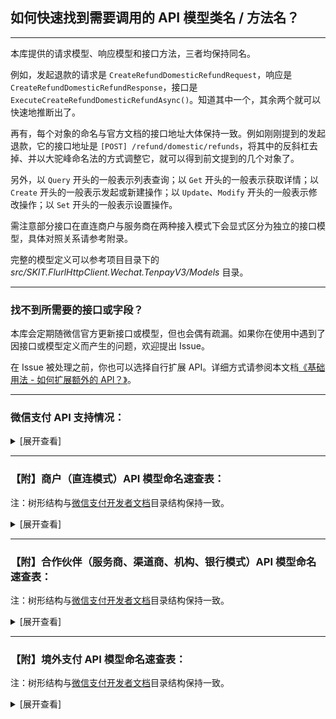 ﻿## 如何快速找到需要调用的 API 模型类名 / 方法名？

---

本库提供的请求模型、响应模型和接口方法，三者均保持同名。

例如，发起退款的请求是 `CreateRefundDomesticRefundRequest`，响应是 `CreateRefundDomesticRefundResponse`，接口是 `ExecuteCreateRefundDomesticRefundAsync()`。知道其中一个，其余两个就可以快速地推断出了。

再有，每个对象的命名与官方文档的接口地址大体保持一致。例如刚刚提到的发起退款，它的接口地址是 `[POST] /refund/domestic/refunds`，将其中的反斜杠去掉、并以大驼峰命名法的方式调整它，就可以得到前文提到的几个对象了。

另外，以 `Query` 开头的一般表示列表查询；以 `Get` 开头的一般表示获取详情；以 `Create` 开头的一般表示发起或新建操作；以 `Update`、`Modify` 开头的一般表示修改操作；以 `Set` 开头的一般表示设置操作。

需注意部分接口在直连商户与服务商在两种接入模式下会显式区分为独立的接口模型，具体对照关系请参考附录。

完整的模型定义可以参考项目目录下的 _src/SKIT.FlurlHttpClient.Wechat.TenpayV3/Models_ 目录。

---

### 找不到所需要的接口或字段？

本库会定期随微信官方更新接口或模型，但也会偶有疏漏。如果你在使用中遇到了因接口或模型定义而产生的问题，欢迎提出 Issue。

在 Issue 被处理之前，你也可以选择自行扩展 API。详细方式请参阅本文档[《基础用法 - 如何扩展额外的 API？》](./Basic_Extensions.md)。

---

### 微信支付 API 支持情况：

<details>

<summary>[展开查看]</summary>

|     |             微信 API              |      商户类型       |       备注        |
| :-: | :-------------------------------: | :-----------------: | :---------------: |
|  √  |       支付产品：JSAPI 支付        | 直连商户 & 合作伙伴 |                   |
|  √  |        支付产品：APP 支付         | 直连商户 & 合作伙伴 |                   |
|  √  |         支付产品：H5 支付         | 直连商户 & 合作伙伴 |                   |
|  √  |       支付产品：Native 支付       | 直连商户 & 合作伙伴 |                   |
|  √  |       支付产品：小程序支付        | 直连商户 & 合作伙伴 |                   |
|  √  |       支付产品：付款码支付        | 直连商户 & 合作伙伴 |                   |
|  √  |        支付产品：合单支付         | 直连商户 & 合作伙伴 |                   |
|  √  |      支付产品：资金/交易账单      | 直连商户 & 合作伙伴 |                   |
|  √  |          支付产品：退款           | 直连商户 & 合作伙伴 |                   |
|  √  |       运营工具：转账到零钱        | 直连商户 & 合作伙伴 |                   |
|  ×  | <del>运营工具：转账到银行卡</del> | 直连商户 & 合作伙伴 | 官方未提供 v3 API |
|  √  |       经营能力：微信支付分        | 直连商户 & 合作伙伴 |                   |
|  √  |     经营能力：微信支付分停车      | 直连商户 & 合作伙伴 |                   |
|  √  |   经营能力：微信支付分签约计划    | 直连商户 & 合作伙伴 |                   |
|  √  |       经营能力：平台收付通        |      合作伙伴       |                   |
|  √  |       经营能力：平台保证金        |      合作伙伴       |                   |
|  √  |        经营能力：个人收款         |      合作伙伴       |                   |
|  √  |        经营能力：还款支付         |      合作伙伴       |                   |
|  √  |         运营工具：代金券          | 直连商户 & 合作伙伴 |                   |
|  √  |         运营工具：商家券          | 直连商户 & 合作伙伴 |                   |
|  √  |         运营工具：消费金          |      直连商户       |                   |
|  √  |        运营工具：委托营销         | 直连商户 & 合作伙伴 |                   |
|  √  |        运营工具：支付有礼         | 直连商户 & 合作伙伴 |                   |
|  √  |        运营工具：智慧商圈         | 直连商户 & 合作伙伴 |                   |
|  √  |       运营工具：支付即服务        | 直连商户 & 合作伙伴 |                   |
|  √  |        运营工具：电子发票         | 直连商户 & 合作伙伴 |                   |
|  √  |        运营工具：点金计划         |      合作伙伴       |                   |
|  ×  |   <del>运营工具：现金红包</del>   | 直连商户 & 合作伙伴 | 官方未提供 v3 API |
|  √  |        运营工具：品牌红包         |      直连商户       |                   |
|  √  |      运营工具：商家名片会员       |      合作伙伴       |                   |
|  √  |          扩展工具：分账           | 直连商户 & 合作伙伴 |                   |
|  √  |      扩展工具：连锁品牌分账       |      合作伙伴       |                   |
|  √  |     扩展工具：消费者投诉 2.0      | 直连商户 & 合作伙伴 |                   |
|  √  |        安全工具：平台证书         | 直连商户 & 合作伙伴 |                   |
|  √  |      商户管理：特约商户进件       |      合作伙伴       |                   |
|  √  |    商户管理：商户开户意愿确认     |      合作伙伴       |                   |
|  √  |    商户管理：商户平台处置通知     |      合作伙伴       |                   |
|  √  |   商户管理：不活跃商户身份核实    |      合作伙伴       |                   |
|  √  |      商户管理：商户管理记录       |      合作伙伴       |                   |
|  √  |           其他：消费卡            | 直连商户 & 合作伙伴 |                   |
|  √  |      其他：代扣服务切卡组件       | 直连商户 & 合作伙伴 |                   |
|  √  |    其他：图片上传（营销专用）     | 直连商户 & 合作伙伴 |                   |
|  √  |         其他：微信先享卡          |      直连商户       |                   |
|  √  |        其他：连锁品牌门店         |      合作伙伴       |                   |
|  √  |        其他：品牌小店营销         |      合作伙伴       |                   |
|  √  |     其他：租用充电宝隔夜归还      |      直连商户       |                   |
|  √  |          其他：ETC 扣费           |      合作伙伴       |                   |
|  √  |          其他：电子小票           |      合作伙伴       |                   |
|  √  |       其他：出租车电子发票        |      合作伙伴       |                   |
|  √  |         其他：教育续费通          | 直连商户 & 合作伙伴 |                   |
|  √  |         其他：校园轻松付          |      合作伙伴       |                   |
|  √  |        其他：微信点餐订单         |      合作伙伴       |                   |
|  √  |         其他：微信寄快递          |      合作伙伴       |                   |
|  √  |        其他：品牌小店营销         |      合作伙伴       |                   |
|  √  |        其他：银行多笔立减         |      直连商户       |                   |
|  √  |        其他：银行定向促活         | 直连商户 & 合作伙伴 |                   |
|  √  |       其他：银行提现免费券        |      合作伙伴       |                   |
|  √  |         其他：银行周周惠          |      合作伙伴       |                   |
|  √  |           其他：微工卡            |      合作伙伴       |                   |
|  √  |          其他：企业支付           |      合作伙伴       |                   |
|  √  |        其他：优惠费率活动         |      合作伙伴       |                   |
|  √  |           其他：爱心餐            |      直连商户       |                   |
|  ×  |     <del>其他：清关报关</del>     |      直连商户       | 官方未提供 v3 API |
|  √  |       境外支付：子商户进件        |      合作伙伴       |                   |
|  √  |        境外支付：融合钱包         |      合作伙伴       |                   |
|  √  |        境外支付：委托代扣         | 直连商户 & 合作伙伴 |                   |
|  √  |          境外支付：报关           |      合作伙伴       |                   |

</details>

---

### 【附】商户（直连模式）API 模型命名速查表：

注：树形结构与[微信支付开发者文档](https://pay.weixin.qq.com/docs/merchant/development/interface-rules/introduction.html)目录结构保持一致。

<details>

<summary>[展开查看]</summary>

-   支付产品

    -   JSAPI 支付

        -   JSAPI 下单：`CreatePayTransactionJsapi`

        -   查询订单：`GetPayTransactionById` / `GetPayTransactionByOutTradeNumber`

        -   关闭订单：`ClosePayTransaction`

    -   APP 支付

        -   APP 下单：`CreatePayTransactionApp`

        -   查询订单：`GetPayTransactionById` / `GetPayTransactionByOutTradeNumber`

        -   关闭订单：`ClosePayTransaction`

    -   H5 支付

        -   H5 下单：`CreatePayTransactionH5`

        -   查询订单：`GetPayTransactionById` / `GetPayTransactionByOutTradeNumber`

        -   关闭订单：`ClosePayTransaction`

    -   Native 支付

        -   Native 下单：`CreatePayTransactionNative`

        -   查询订单：`GetPayTransactionById` / `GetPayTransactionByOutTradeNumber`

        -   关闭订单：`ClosePayTransaction`

    -   小程序支付

        -   小程序下单：`CreatePayTransactionJsapi`

        -   查询订单：`GetPayTransactionById` / `GetPayTransactionByOutTradeNumber`

        -   关闭订单：`ClosePayTransaction`

    -   付款码支付

        -   付款码支付：`CreatePayTransactionCodePay`

        -   撤销订单：`ReversePayTransaction`

    -   合单支付

        -   合单 APP 下单：`CreateCombineTransactionApp`

        -   合单 JSAPI 下单：`CreateCombineTransactionJsapi`

        -   合单 H5 下单：`CreateCombineTransactionH5`

        -   合单 Native 下单：`CreateCombineTransactionNative`

        -   合单小程序下单：`CreateCombineTransactionJsapi`

        -   合单查询订单：`GetCombineTransactionByCombineOutTradeNumber`

        -   合单关闭订单：`CloseCombineTransaction`

    -   资金/交易账单

        -   申请交易账单：`GetBillTradeBill`

        -   申请资金账单：`GetBillFundflowBill`

        -   下载账单：`DownloadBillFile`

    -   退款

        -   申请退款：`CreateRefundDomesticRefund`

        -   查询单笔退款：`GetRefundDomesticRefundByOutRefundNumber`

        -   发起异常退款：`CreateRefundDomesticAbnormalRefundApply`

-   运营工具

    -   商家转账

        -   发起转账

            -   发起转账：`CreateFundAppMerchantTransferBill`

            -   撤销转账：`CancelFundAppMerchantTransferBill`

            -   商户单号查询转账单：`GetFundAppMerchantTransferBillByOutBillNumber`

            -   微信单号查询转账单：`GetFundAppMerchantTransferBillByTransferBillNumber`

        -   用户授权免确认模式

            -   发起转账并完成免确认收款授权：`CreateFundAppMerchantTransferBillPreTransferWithAuthorization`

            -   发起免确认收款授权：`CreateFundAppMerchantTransferUserConfirmAuthorization`

            -   商户单号查询授权结果：`GetFundAppMerchantTransferUserConfirmAuthorizationByOutAuthorizationNumber`

            -   用户授权后转账：`CreateFundAppMerchantTransferBillTransfer`

            -   解除免确认收款授权：`CloseFundAppMerchantTransferUserConfirmAuthorization`

        -   获取电子回单

            -   商户单号申请电子回单：`CreateFundAppMerchantTransferElecsignByOutBillNumber`

            -   商户单号查询电子回单：`GetFundAppMerchantTransferElecsignByOutBillNumber`

            -   微信单号申请电子回单：`CreateFundAppMerchantTransferElecsignByTransferBillNumber`

            -   微信单号查询电子回单：`GetFundAppMerchantTransferElecsignByTransferBillNumber`

    -   商家转账到 QQ 钱包

        -   发起转账到 QQ 钱包：`CreateFundAppMerchantTransferToQQWalletBill`

        -   撤销转账到 QQ 钱包：`CancelFundAppMerchantTransferToQQWalletBill`

        -   查询转账到 QQ 钱包的结果：`GetFundAppMerchantTransferToQQWalletBillByOutBillNumber`

    -   商家转账到零钱

        -   发起批量转账：`CreateTransferBatch`

        -   微信批次单号查询批次单：`GetTransferBatchByBatchId`

        -   微信明细单号查询明细单：`GetTransferBatchDetailByDetailId`

        -   商家批次单号查询批次单：`GetTransferBatchByOutBatchNumber`

        -   商家明细单号查询明细单：`GetTransferBatchDetailByOutDetailNumber`

        -   转账电子回单申请受理：`CreateTransferBillReceipt`

        -   查询转账电子回单：`GetTransferBillReceiptByOutBatchNumber`

        -   转账明细电子回单受理：`CreateTransferDetailElectronicReceipt`

        -   查询转账明细电子回单受理结果：`GetTransferDetailElectronicReceiptByOutDetailNumber`

        -   下载电子回单：`DownloadBillFile`

        -   查询账户实时余额：`GetMerchantFundBalance`

        -   查询账户日终余额：`GetMerchantFundDayendBalance`

    -   微信支付分

        -   服务订单

            -   创建支付分订单：`CreatePayScoreServiceOrder`

            -   查询支付分订单：`GetPayScoreServiceOrderByQueryId` / `GetPayScoreServiceOrderByOutOrderNumber`

            -   取消支付分订单：`CancelPayScoreServiceOrder`

            -   修改订单金额：`ModifyPayScoreServiceOrder`

            -   完结支付分订单：`SetPayScoreServiceOrderComplete`

            -   商户发起催收扣款：`SetPayScoreServiceOrderPay`

            -   同步服务订单信息：`SetPayScoreServiceOrderSync`

            -   申请退款：`CreateRefundDomesticRefund`

            -   查询单笔退款：`GetRefundDomesticRefundByOutRefundNumber`

            -   下发服务费用待处理消息：`SendPayScoreServiceOrderPendingMessage`

            -   下发服务预扣费消息：`SendPayScoreServiceOrderPrepaidMessage`

        -   微信支付分（免确认模式）

            -   创单结单合并：`CreatePayScoreServiceOrderDirectComplete`

        -   微信支付分（免确认预授权模式）

            -   商户预授权：`ApplyPayScorePermissions`

            -   查询用户授权记录（授权协议号）：`GetPayScorePermissionsByAuthorizationCode`

            -   解除用户授权关系（授权协议号）：`TerminatePayScorePermissionsByAuthorizationCode`

            -   查询用户授权记录（OpenId）：`GetPayScorePermissionsByOpenId`

            -   解除用户授权关系（OpenId）：`TerminatePayScorePermissionsByOpenId`

        -   用户分层

            -   评估用户分层：`AssessPayScorePermissionsUserRiskLevel`

    -   微信支付分停车

        -   创建停车入场：`CreateVehicleParking`

        -   查询车牌服务开通信息：`GetVehicleParkingService`

        -   扣费受理：`CreateVehicleTransactionParking`

        -   查询订单：`GetVehicleTransactionByOutTradeNumber`

    -   微信支付分签约计划

        -   支付分计划操作

            -   创建支付分计划：`CreatePayScorePlan`

            -   查询支付分计划：`GetPayScorePlanByOutPlanNumber`

            -   停止支付分计划：`StopPayScorePlan`

        -   签约计划详情对应的服务订单

            -   创建用户的签约计划详情对应的服务订单：`CreatePayScoreSignPlanServiceOrder`

        -   管理签约计划

            -   创建用户的签约计划：`CreatePayScoreSignPlanUserSignPlan`

            -   查询用户的签约计划：`GetPayScoreSignPlanUserSignPlanByOutSignPlanNumber`

            -   停止用户的签约计划：`StopPayScoreSignPlanUserSignPlan`

    -   代金券

        -   创建代金券批次：`CreateMarketingFavorStock`

        -   激活代金券批次：`StartMarketingFavorStock`

        -   发放代金券批次：`SendMarketingFavorUserCoupon`

        -   暂停代金券批次：`PauseMarketingFavorStock`

        -   重启代金券批次：`RestartMarketingFavorStock`

        -   条件查询批次列表：`QueryMarketingFavorStocks`

        -   查询批次详情：`GetMarketingFavorStockByStockId`

        -   查询代金券详情：`GetMarketingFavorUserCouponByCouponId`

        -   查询代金券可用商户：`QueryMarketingFavorStockMerchants`

        -   查询代金券可用单品：`QueryMarketingFavorStockItems`

        -   根据商户号查用户的券：`QueryMarketingFavorUserCoupons`

        -   下载批次核销明细：`GetMarketingFavorStockUseFlow`

        -   下载批次退款明细：`GetMarketingFavorStockRefundFlow`

        -   设置消息通知地址：`UpdateMarketingFavorCallback`

        -   图片上传：`UploadMerchantMediaImage`

    -   商家券

        -   创建商家券：`CreateMarketingBusifavorStock`

        -   查询商家券详情：`GetMarketingBusifavorStockByStockId`

        -   核销用户券：`SetMarketingBusifavorCouponUsed`

        -   根据过滤条件查询用户券：`QueryMarketingBusifavorUserCoupons`

        -   查询用户单张券详情：`GetMarketingBusifavorUserCouponByCouponCode`

        -   上传预存 Code：`UploadMarketingBusifavorStockCouponCodes`

        -   设置商家券事件通知地址：`UpdateMarketingBusifavorCallback`

        -   查询商家券事件通知地址：`GetMarketingBusifavorCallback`

        -   关联订单信息：`AssociateMarketingBusifavorCoupon`

        -   取消关联订单信息：`DisassociateMarketingBusifavorCoupon`

        -   修改批次预算：`UpdateMarketingBusifavorStockBudget`

        -   修改商家券基本信息：`UpdateMarketingBusifavorStock`

        -   申请退券：`CreateMarketingBusifavorCouponReturn`

        -   使券失效：`DeactivateMarketingBusifavorCoupon`

        -   营销补差付款：`CreateMarketingBusifavorSubsidyPayReceipt`

        -   营销补差回退：`CreateMarketingBusifavorSubsidyReturnReceipt`

        -   查询营销补差付款单列表：`QueryMarketingBusifavorSubsidyPayReceipts`

        -   查询营销补差付款单详情：`GetMarketingBusifavorSubsidyPayReceiptBySubsidyReceiptId`

        -   图片上传：`UploadMerchantMediaImage`

        -   向用户发放商品券：`SendMarketingBusifavorProductCoupon`

    -   消费金

        -   下载批次退款明细：`GetMultiuseStockRefundFlow`

        -   下载批次发放明细：`GetMultiuseStockSendFlow`

        -   下载核销明细：`GetMultiuseStockUseFlow`

        -   发放指定批次的消费金：`SendMultiuseUserCoupon`

    -   委托营销

        -   建立合作关系：`BuildMarketingPartnership`

        -   终止合作关系：`TerminateMarketingPartnership`

        -   查询合作关系列表：`QueryMarketingPartnerships`

    -   支付有礼

        -   创建全场满额送活动：`CreateMarketingPayGiftActivityUniqueThresholdActivity`

        -   查询活动详情接口：`GetMarketingPayGiftActivityByActivityId`

        -   查询活动发券商户号：`QueryMarketingPayGiftActivityMerchants`

        -   查询活动指定商品列表：`QueryMarketingPayGiftActivityGoods`

        -   终止活动：`TerminateMarketingPayGiftActivity`

        -   新增活动发券商户号：`AddMarketingPayGiftActivityMerchant`

        -   获取支付有礼活动列表：`QueryMarketingPayGiftActivities`

        -   删除活动发券商户号：`DeleteMarketingPayGiftActivityMerchant`

        -   图片上传：`UploadMerchantMediaImage`

    -   智慧商圈

        -   商圈积分同步：`NotifyBusinessCirclePoints`

        -   商圈积分授权查询：`GetBusinessCircleUserAuthorizationByOpenId`

        -   商圈会员待积分状态查询：`GetBusinessCircleUserPointsCommitStatusByOpenId`

        -   商圈会员停车状态同步：`NotifyBusinessCircleParkings`

    -   支付即服务

        -   服务人员注册：`CreateSmartGuide`

        -   服务人员分配：`AssignSmartGuide`

        -   服务人员查询：`QuerySmartGuides`

        -   服务人员信息更新：`UpdateSmartGuide`

    -   电子发票

        -   公共 API

            -   创建电子发票卡券模板：`CreateNewTaxControlFapiaoCardTemplate`

            -   配置开发选项：`ModifyNewTaxControlFapiaoMerchantDevelopmentConfig`

            -   查询商户配置的开发选项：`GetNewTaxControlFapiaoMerchantDevelopmentConfig`

            -   查询电子发票：`GetNewTaxControlFapiaoApplicationByFapiaoApplyId`

            -   获取抬头填写链接：`GetNewTaxControlFapiaoUserTitleUrl`

            -   获取用户填写的抬头：`GetNewTaxControlFapiaoUserTitle`

        -   区块链电子发票

            -   获取商户开票基础信息：`GetNewTaxControlFapiaoMerchantBaseInformation`

            -   获取商品和服务税收分类对照表：`QueryNewTaxControlFapiaoMerchantTaxCodes`

            -   开具电子发票：`CreateNewTaxControlFapiaoApplication`

            -   冲红电子发票：`ReverseNewTaxControlFapiaoApplication`

            -   获取发票下载信息：`GetNewTaxControlFapiaoApplicationFiles`

            -   下载发票文件：`DownloadNewTaxControlFapiaoApplicationFile`

        -   电子发票商户信息

            -   上传电子发票文件：`UploadNewTaxControlFapiaoApplicationFapiaoFile`

            -   将电子发票插入微信用户卡包：`CreateNewTaxControlFapiaoApplicationCard`

    -   品牌红包

        -   品牌商户发放红包：`CreateFundAppBrandRedPacketBrandMerchantBatch`

        -   商家批次单号查询批次单：`GetFundAppBrandRedPacketBrandMerchantBatchByOutBatchNumber`

        -   商家明细单号查询明细单：`GetFundAppBrandRedPacketBrandMerchantBatchDetailByOutDetailNumber`

        -   微信支付批次单号查询批次单：`GetFundAppBrandRedPacketBrandMerchantBatchByBatchNumber`

        -   微信支付明细单号查询明细单：`GetFundAppBrandRedPacketBrandMerchantBatchDetailByDetailNumber`

    -   商家充值

        -   申请银行转账充值：`ApplyBankTransferRecharge`

        -   查询银行转账充值结果：`GetBankTransferRechargeByOutRechargeNumber`

-   扩展工具

    -   分账

        -   请求分账：`CreateProfitSharingOrder`

        -   查询分账结果：`GetProfitSharingOrderByOutOrderNu`

        -   请求分账回退：`CreateProfitSharingReturnOrder`

        -   查询分账回退结果：`GetProfitSharingReturnOrderByOutOrderNumber`

        -   解冻剩余资金：`SetProfitSharingOrderUnfrozen`

        -   查询剩余待分金额：`GetProfitSharingTransactionAmounts`

        -   添加分账接收方：`AddProfitSharingReceiver`

        -   删除分账接收方：`DeleteProfitSharingReceiver`

        -   申请分账账单：`GetProfitSharingBill`

        -   下载账单：`DownloadBillFile`

    -   消费者投诉 2.0

        -   主动查询投诉信息

            -   查询投诉单列表：`QueryMerchantServiceComplaints`

            -   查询投诉单详情：`GetMerchantServiceComplaintByComplaintId`

            -   查询投诉协商历史：`QueryMerchantServiceComplaintNegotiationHistories`

        -   实时获取投诉信息

            -   创建投诉通知回调地址：`CreateMerchantServiceComplaintNotification`

            -   查询投诉通知回调地址：`GetMerchantServiceComplaintNotification`

            -   更新投诉通知回调地址：`UpdateMerchantServiceComplaintNotification`

            -   删除投诉通知回调地址：`DeleteMerchantServiceComplaintNotification`

        -   商户处理用户投诉

            -   回复用户：`CreateMerchantServiceComplaintResponse`

            -   反馈处理完成：`SetMerchantServiceComplaintComplete`

        -   商户反馈图片

            -   图片上传接口：`UploadMerchantServiceImage`

            -   图片请求接口：`DownloadMerchantServiceImage`

-   安全工具

    -   平台证书

        -   获取平台证书列表：`QueryCertificates`

-   其他

    -   消费卡

        -   发放消费卡：`SendMarketingBusifavorCoupon`

    -   银行多笔立减

        -   查询绑定多笔立减活动的代金券详情：`GetMarketingBankFavorUserCoupon`

        -   给指定用户报名多笔立减活动：`SendMarketingBankFavorUserBankMultipleActivityCoupon`

    -   银行定向促活

        -   导入定向用户协议号：`UploadMarketingBankPackagesTasks`

    -   银行提现免费券

        -   为用户发银行提现免费券：`SendMarketingWithdrawFavorUserCoupon`

        -   查询批次下用户银行提现免费券列表：`QueryMarketingWithdrawFavorUserCoupons`

    -   银行周周惠

        -   报名周周惠活动：`ApplyMarketingWeeklyDiscountActivity`

        -   查询周周惠活动列表：`QueryApplyMarketingWeeklyDiscountActivities`

        -   查询周周惠活动详情：`GetApplyMarketingWeeklyDiscountActivityByActivityId`

    -   银行组件：

        -   获取对私银行卡号开户银行：`QueryCapitalBanksByBankAccount`

        -   查询支持个人业务的银行列表：`QueryCapitalBanksPersonalBanking`

        -   查询支持对公业务的银行列表：`QueryCapitalBanksCorporateBanking`

        -   查询省份列表：`QueryCapitalAreasProvinces`

        -   查询城市列表：`QueryCapitalAreasCities`

        -   查询支行列表：`QueryCapitalBanksBranches`

    -   微信先享卡

        -   预受理领卡请求：`PrepareDiscountCard`

        -   增加用户记录：`AddDiscountCardUserRecord`

        -   查询先享卡订单：`GetDiscountCardByOutCardCode`

    -   来账识别

        -   商户银行来账查询：`QueryMerchantFundMerchantIncomeRecords`

    -   扣款服务

        -   预扣费通知：`CreatePAPayContractNotification`

        -   重试扣费通知：`CreatePAPayContractFailedNotification`

    -   代扣服务切卡组件

        -   出行券切卡组件预下单：`CreateIndustryCouponToken`

    -   教育续费通：

        -   预签约：`PresignEducationPAPayContract`

        -   通过协议号查询签约：`GetEducationPAPayContractByContractId`

        -   通过用户标识查询签约：`QueryEducationPAPayUserContracts`

        -   解约：`TerminateEducationPAPayContract`

        -   发送扣款预通知：`SendEducationPAPayContractNotification`

        -   教育通扣款受理：`CreateEducationPAPayTransaction`

        -   微信订单号查单：`GetEducationPAPayTransactionById`

        -   商户订单号查单：`GetEducationPAPayTransactionByOutTradeNumber`

    -   租用充电宝隔夜归还

        -   保险订单

            -   创建保险订单：`CreateHirePowerBankInsuranceOrder`

            -   查询保险订单详情：`GetHirePowerBankInsuranceOrderByOutOrderNumber`

            -   查询用户保险订单领取资格：`GetHirePowerBankUserQualificationByOpenId`

    -   爱心餐

        -   查询爱心餐品牌信息：`GetLovefeastBrandByBrandId`

</details>

---

### 【附】合作伙伴（服务商、渠道商、机构、银行模式）API 模型命名速查表：

注：树形结构与[微信支付开发者文档](https://pay.weixin.qq.com/docs/partner/development/interface-rules/introduction.html)目录结构保持一致。

<details>

<summary>[展开查看]</summary>

-   支付产品

    -   JSAPI 支付

        -   JSAPI 下单：`CreatePayPartnerTransactionJsapi`

        -   查询订单：`GetPayPartnerTransactionById` / `GetPayPartnerTransactionByOutTradeNumber`

        -   关闭订单：`ClosePayPartnerTransaction`

    -   APP 支付

        -   APP 下单：`CreatePayPartnerTransactionApp`

        -   查询订单：`GetPayPartnerTransactionById` / `GetPayPartnerTransactionByOutTradeNumber`

        -   关闭订单：`ClosePayPartnerTransaction`

    -   H5 支付

        -   H5 下单：`CreatePayPartnerTransactionH5`

        -   查询订单：`GetPayPartnerTransactionById` / `GetPayPartnerTransactionByOutTradeNumber`

        -   关闭订单：`ClosePayPartnerTransaction`

    -   Native 支付

        -   Native 下单：`CreatePayPartnerTransactionNative`

        -   查询订单：`GetPayPartnerTransactionById` / `GetPayPartnerTransactionByOutTradeNumber`

        -   关闭订单：`ClosePayPartnerTransaction`

        -   申请退款：`CreateRefundDomesticRefund`

        -   查询单笔退款：`GetRefundDomesticRefundByOutRefundNumber`

        -   申请交易账单：`GetBillTradeBill`

        -   申请资金账单：`GetBillFundflowBill`

        -   申请单个子商户资金账单：`GetBillSubMerchantFundflowBill`

        -   下载账单：`DownloadBillFile`

    -   小程序支付

        -   小程序下单：`CreatePayPartnerTransactionJsapi`

        -   查询订单：`GetPayPartnerTransactionById` / `GetPayPartnerTransactionByOutTradeNumber`

        -   关闭订单：`ClosePayPartnerTransaction`

    -   付款码支付

        -   付款码支付：`CreatePayPartnerTransactionCodePay`

        -   撤销订单：`ReversePayPartnerTransaction`

    -   合单支付

        -   合单 APP 下单：`CreateCombineTransactionApp`

        -   合单 JSAPI 下单：`CreateCombineTransactionJsapi`

        -   合单 H5 下单：`CreateCombineTransactionH5`

        -   合单 Native 下单：`CreateCombineTransactionNative`

        -   合单小程序下单：`CreateCombineTransactionJsapi`

        -   合单查询订单：`GetCombineTransactionByCombineOutTradeNumber`

        -   合单关闭订单：`CloseCombineTransaction`

    -   资金/交易账单

        -   申请交易账单：`GetBillTradeBill`

        -   申请资金账单：`GetBillFundflowBill`

        -   下载账单：`DownloadBillFile`

        -   申请单个子商户资金账单：`GetBillSubMerchantFundflowBill`

        -   申请二级商户资金账单：`GetEcommerceBillFundflowBill`

        -   下载单个子商户/二级商户资金账单：`DownloadBillFile`

    -   退款

        -   申请退款：`CreateRefundDomesticRefund`

        -   查询单笔退款：`GetRefundDomesticRefundByOutRefundNumber`

        -   发起异常退款：`CreateRefundDomesticAbnormalRefundApply`

-   运营工具

    -   转账到零钱

        -   发起批量转账：`CreatePartnerTransferBatch`

        -   微信批次单号查询批次单：`GetPartnerTransferBatchByBatchId`

        -   微信明细单号查询明细单：`GetPartnerTransferBatchDetailByDetailId`

        -   商家批次单号查询批次单：`GetPartnerTransferBatchByOutBatchNumber`

        -   商家明细单号查询明细单：`GetPartnerTransferBatchDetailByOutDetailNumber`

        -   转账电子回单申请受理：`CreateTransferBillReceipt`

        -   查询转账电子回单：`GetTransferBillReceiptByOutBatchNumber`

        -   转账明细电子回单受理：`CreateTransferDetailElectronicReceipt`

        -   查询转账明细电子回单受理结果：`GetTransferDetailElectronicReceiptByOutDetailNumber`

        -   下载电子回单：`DownloadBillFile`

        -   查询特约商户账户实时余额：`GetEcommerceFundBalance`

        -   查询账户实时余额：`GetMerchantFundBalance`

        -   查询账户日终余额：`GetMerchantFundDayendBalance`

    -   微信支付分

        -   服务订单

            -   创建支付分订单：`CreatePayScorePartnerServiceOrder`

            -   查询支付分订单：`GetPayScorePartnerServiceOrderByQueryId` / `GetPayScoreServiceOrderByOutOrderNumber`

            -   取消支付分订单：`CancelPayScorePartnerServiceOrder`

            -   修改订单金额：`ModifyPayPartnerScoreServiceOrder`

            -   完结支付分订单：`SetPayScorePartnerServiceOrderComplete`

            -   商户发起催收扣款：`SetPayScorePartnerServiceOrderPay`

            -   同步服务订单信息：`SetPayScorePartnerServiceOrderSync`

            -   商户申请获取对账单：`GetPayScoreMerchantBill`

            -   下发服务费用待处理消息：`SendPayScorePartnerServiceOrderPendingMessage`

            -   下发服务预扣费消息：`SendPayScorePartnerServiceOrderPrepaidMessage`

        -   微信支付分（免确认预授权模式）

            -   商户预授权：`ApplyPayScorePartnerPermissions`

            -   场景中预授权：`ApplyPayScorePartnerPermissionsForScene`

            -   查询用户授权记录（授权协议号）：`GetPayScorePartnerPermissionsByAuthorizationCode`

            -   解除用户授权关系（授权协议号）：`TerminatePayScorePartnerPermissionsByAuthorizationCode`

            -   查询用户授权记录（OpenId）：`GetPayScorePartnerPermissionsByOpenId`

            -   解除用户授权关系（OpenId）：`TerminatePayScorePartnerPermissionsByOpenId`

        -   用户分层

            -   服务商评估用户分层：`AssessPayScorePartnerPermissionsUserRiskLevel`

    -   微信支付分停车

        -   查询车牌服务开通信息：`GetVehicleParkingService`

        -   创建停车入场：`CreateVehicleParking`

        -   扣费受理：`CreateVehicleTransactionParking`

        -   查询订单：`GetVehicleTransactionByOutTradeNumber`

    -   微信支付分签约计划

        -   支付分计划操作

            -   创建支付分计划：`CreatePayScorePartnerPlan`

            -   查询支付分计划：`GetPayScorePartnerPlanByOutPlanNumber`

            -   停止支付分计划：`StopPayScorePartnerPlan`

        -   签约计划详情对应的服务订单

            -   创建用户的签约计划详情对应的服务订单：`CreatePayScorePartnerSignPlanServiceOrder`

        -   管理签约计划

            -   创建用户的签约计划：`CreatePayScorePartnerSignPlanUserSignPlan`

            -   查询用户的签约计划：`GetPayScorePartnerSignPlanUserSignPlanByOutSignPlanNumber`

            -   停止用户的签约计划：`StopPayScorePartnerSignPlanUserSignPlan`

    -   平台收付通（商户进件）

        -   二级商户进件：`CreateEcommerceApplyment`

        -   查询申请状态：`GetEcommerceApplymentByApplymentId` / `GetEcommerceApplymentByOutRequestNumber`

        -   下载平台证书：`QueryCertificates`

        -   修改结算帐号：`ModifyApplyForSubMerchantSettlement`

        -   查询结算账户：`GetApplyForSubMerchantSettlement`

        -   查询结算账户修改申请状态：`GetApplyForSubMerchantSettlementByApplicationNumber`

    -   平台收付通（普通支付）

        -   APP 下单：`CreatePayPartnerTransactionApp`

        -   JSAPI 下单：`CreatePayPartnerTransactionJsapi`

        -   小程序下单：`CreatePayPartnerTransactionJsapi`

        -   H5 下单：`CreatePayPartnerTransactionH5`

        -   Navive 下单：`CreatePayPartnerTransactionNavive`

        -   查询订单：`GetPayPartnerTransactionById` / `GetPayPartnerTransactionByOutTradeNumber`

        -   关闭订单：`ClosePayPartnerTransaction`

    -   平台收付通（合单支付）

        -   合单 APP 下单：`CreateCombineTransactionApp`

        -   合单 JSAPI 下单：`CreateCombineTransactionJsapi`

        -   合单 H5 下单：`CreateCombineTransactionH5`

        -   合单 Native 下单：`CreateCombineTransactionNative`

        -   合单小程序下单：`CreateCombineTransactionJsapi`

        -   合单查询订单：`GetCombineTransactionByCombineOutTradeNumber`

        -   合单关闭订单：`CloseCombineTransaction`

    -   平台收付通（合单代扣）

        -   APP 方式预签约：`PresignEcommerceCombinePAPayContractEntrustApp`

        -   查询协议：`GetEcommerceCombinePAPayContractByOutContractCode`

        -   解约协议：`TerminatEcommerceCombinePAPayContract`

        -   支付：`CreateEcommerceCombinePAPayTransaction`

        -   撤销订单：`ReverseEcommerceCombinePAPayTransaction`

        -   查询订单：`GetEcommerceCombinePAPayTransactionByCombineOutTradeNumber`

    -   平台收付通（分账）

        -   请求分账：`CreateEcommerceProfitSharingOrder`

        -   查询分账结果：`GetEcommerceProfitSharingOrderByOutOrderNumber`

        -   请求分账回退：`CreateEcommerceProfitSharingReturnOrder`

        -   查询分账回退结果：`GetEcommerceProfitSharingReturnOrderByOrderId` / `GetEcommerceProfitSharingReturnOrderByOutOrderNumber`

        -   完结分账：`SetEcommerceProfitSharingOrderFinish`

        -   查询订单剩余待分金额：`GetEcommerceProfitSharingOrderAmounts`

        -   添加分账接收方：`AddEcommerceProfitSharingReceiver`

        -   删除分账接收方：`DeleteEcommerceProfitSharingReceiver`

    -   平台收付通（补差）

        -   请求补差：`CreateEcommerceSubsidy`

        -   请求补差回退：`CreateEcommerceSubsidyReturn`

        -   取消补差：`CancelEcommerceSubsidy`

    -   平台收付通（退款）

        -   申请退款：`CreateEcommerceRefund`

        -   查询退款：`GetEcommerceRefundByRefundId` / `GetEcommerceRefundByOutRefundNumber`

        -   垫付退款回补：`CreateEcommerceRefundReturnAdvance`

        -   查询垫付回补结果：`GetEcommerceRefundReturnAdvance`

        -   发起异常退款：`CreateEcommerceAbnormalRefundApply`

    -   平台收付通（余额查询）

        -   查询二级商户账户实时余额：`GetEcommerceFundBalance`

        -   查询二级商户账户日终余额：`GetEcommerceFundDayendBalance`

        -   查询电商平台账户实时余额：`GetMerchantFundBalance`

        -   查询电商平台账户日终余额：`GetMerchantFundDayendBalance`

    -   平台收付通（商户提现）

        -   二级商户余额提现：`CreateEcommerceFundWithdraw`

        -   二级商户查询提现状态：`GetEcommerceFundWithdrawByWithdrawId` / `GetEcommerceFundWithdrawByOutRequestNumber`

        -   电商平台提现：`CreateMerchantFundWithdraw`

        -   电商平台查询提现状态：`GetMerchantFundWithdrawByWithdrawId` / `GetMerchantFundWithdrawByOutRequestNumber`

        -   按日下载提现异常文件：`GetMerchantFundWithdrawBill`

    -   平台收付通（下载账单）

        -   申请交易账单：`GetBillTradeBill`

        -   申请资金账单：`GetBillFundflowBill`

        -   获取分账账单文件下载地址：`GetProfitSharingBill`

        -   申请二级商户资金账单：`GetEcommerceBillFundflowBill`

        -   下载账单：`DownloadBillFile`

    -   平台收付通（注销申请）

        -   提交注销申请单：`CreateEcommerceAccountCancelApplication`

        -   查询注销单状态：`GetEcommerceAccountCancelApplicationByOutApplyNumber`

        -   图片上传：`UploadEcommerceAccountCancelApplicationMedia`

    -   平台收付通（注销后提现）

        -   商户提现申请单号查询提现申请单状态：`GetMerchantOperateRiskWithdrawlApplyByOutRequestNumber`

        -   微信支付提现申请单号查询提现申请单状态：`GetMerchantOperateRiskWithdrawlApplyByApplymentId`

        -   提交已注销商户号可用余额提现申请单：`CreateMerchantOperateRiskWithdrawlApply`

    -   平台收付通（注销提现）

        -   提交注销提现申请：`CreateEcommerceAccountCancelWithdrawApplication`

        -   商户申请单号查询申请单状态：`GetEcommerceAccountCancelWithdrawApplicationByOutRequestNumber`

        -   微信支付申请单号查询申请单状态：`GetEcommerceAccountCancelWithdrawApplicationByApplymentId`

        -   平台代商户确认注销：`ConfirmEcommerceAccountCancelWithdrawApplication`

    -   平台收付通（商家转账）

        -   批量商家转账

            -   受理商家转账：`ApplyPlatformSolutionInsuranceMerchantTransferBatch`

            -   微信支付转账批次单号查询批次单：`GetPlatformSolutionInsuranceMerchantTransferBatchByBatchId`

            -   微信支付转账明细单号查询明细单：`GetPlatformSolutionInsuranceMerchantTransferBatchDetailByDetailId`

            -   商户转账批次单号查询批次单：`GetPlatformSolutionInsuranceMerchantTransferBatchByOutBatchNumber`

            -   商户明细单号查询明细单：`GetPlatformSolutionInsuranceMerchantTransferBatchDetailByOutDetailNumber`

        -   预约商家转账

            -   受理单次预约商家转账：`ApplyPlatformSolutionInsuranceMerchantTransferReservation`

            -   商户预约单号查询预约商家转账记录：`GetPlatformSolutionInsuranceMerchantTransferReservationByOutReservationNumber`

            -   关闭预约商家转账记录：`ClosePlatformSolutionInsuranceMerchantTransferReservation`

            -   微信支付预约单号查询预约商家转账记录：`GetPlatformSolutionInsuranceMerchantTransferReservationByReservationId`

    -   平台收付通（商家充值）

            -   申请充值：`ApplyPlatformSolutionEcommerceRecharge`

            -   查询充值结果：`GetPlatformSolutionEcommerceRechargeByOutRechargeNumber`

            -   关闭充值：`ClosePlatformSolutionEcommerceRecharge`

            -   申请银行转账充值：`ApplyPlatformSolutionEcommerceBankTransferRecharge`

            -   查询银行转账充值结果：`GetPlatformSolutionEcommerceBankTransferRechargeByOutRechargeNumber`

            -   添加二级商户可扫码充值员工：`AddPlatformSolutionEcommerceRechargeEmployee`

            -   删除二级商户可扫码充值员工：`DeletePlatformSolutionEcommerceRechargeEmployee`

            -   查询二级商户可扫码充值员工列表：`QueryPlatformSolutionEcommerceRechargeEmployees`

    -   平台收付通（平台保险理赔）

            -   开通保险理赔功能：`ApplyPlatformSolutionEcommerceInsuranceCompensationContract`

            -   查询保险理赔功能开通状态：`GetPlatformSolutionEcommerceInsuranceCompensationContractBySubMerchantId`

            -   请求保险理赔：`CreatePlatformSolutionEcommerceMerchantTransferInsuranceClaimBill`

            -   请求保险理赔预下单：`CreatePlatformSolutionEcommerceMerchantTransferInsuranceClaimBillPreTransfer`

            -   请求撤销保险理赔：`CancelPlatformSolutionEcommerceMerchantTransferInsuranceClaimBill`

            -   查询保险理赔结果：`GetPlatformSolutionEcommerceMerchantTransferInsuranceClaimBillByOutBillNumber` / `GetPlatformSolutionEcommerceMerchantTransferInsuranceClaimBillByBillId`

    -   平台收付通（平台售后赔付）

            -   请求赔付：`CreatePlatformSolutionEcommerceMerchantTransferCompensationBill`

            -   请求赔付预下单：`CreatePlatformSolutionEcommerceMerchantTransferCompensationBillPreTransfer`

            -   请求撤销赔付：`CancelPlatformSolutionEcommerceMerchantTransferCompensationBill`

            -   查询赔付结果：`GetPlatformSolutionEcommerceMerchantTransferCompensationBillByOutBillNumber` / `GetPlatformSolutionEcommerceMerchantTransferCompensationBillByBillId`

    -   账号托管模式（进件）

        -   提交申请单：`CreateEcommerceApplymentForSubmitAccountHosting`

        -   查询申请单状态：`GetEcommerceApplymentByOutRequestNumber` / `GetEcommerceApplymentByApplymentId`

        -   撤销申请单：`RevokeEcommerceApplymentByOutRequestNumber` / `RevokeEcommerceApplymentByApplymentId`

        -   平台代理签约核身：`CreateEcommerceApplymentForSubmitSignVerifyInfo`

    -   账号托管模式（修改超级管理员）

        -   提交申请单：`CreateMerchantAlterApplyMerchantContactAlterApplyment`

        -   查询申请单状态：`GetMerchantAlterApplyMerchantContactAlterApplymentByOutRequestNumber` / `GetMerchantAlterApplyMerchantContactAlterApplymentByApplymentId`

        -   撤销申请单：`RevokeMerchantAlterApplyMerchantContactAlterApplyment`

    -   代金券

        -   创建代金券批次：`CreateMarketingFavorStock`

        -   激活代金券批次：`StartMarketingFavorStock`

        -   发放代金券批次：`SendMarketingFavorUserCoupon`

        -   暂停代金券批次：`PauseMarketingFavorStock`

        -   重启代金券批次：`RestartMarketingFavorStock`

        -   条件查询批次列表：`QueryMarketingFavorStocks`

        -   查询批次详情：`GetMarketingFavorStockByStockId`

        -   查询代金券详情：`GetMarketingFavorUserCouponByCouponId`

        -   查询代金券可用商户：`QueryMarketingFavorStockMerchants`

        -   查询代金券可用单品：`QueryMarketingFavorStockItems`

        -   根据商户号查用户的券：`QueryMarketingFavorUserCoupons`

        -   下载批次核销明细：`GetMarketingFavorStockUseFlow`

        -   下载批次退款明细：`GetMarketingFavorStockRefundFlow`

        -   设置消息通知地址：`UpdateMarketingFavorCallback`

        -   图片上传：`UploadMarketingMediaImage`

    -   商家券

        -   创建商家券：`CreateMarketingBusifavorStock`

        -   查询商家券详情：`GetMarketingBusifavorStockByStockId`

        -   核销用户券：`SetMarketingBusifavorCouponUsed`

        -   根据过滤条件查询用户券：`QueryMarketingBusifavorUserCoupons`

        -   查询用户单张券详情：`GetMarketingBusifavorUserCouponByCouponCode`

        -   上传预存 Code：`UploadMarketingBusifavorStockCouponCodes`

        -   设置商家券事件通知地址：`UpdateMarketingBusifavorCallback`

        -   查询商家券事件通知地址：`GetMarketingBusifavorCallback`

        -   关联订单信息：`AssociateMarketingBusifavorCoupon`

        -   取消关联订单信息：`DisassociateMarketingBusifavorCoupon`

        -   修改批次预算：`UpdateMarketingBusifavorStockBudget`

        -   修改商家券基本信息：`UpdateMarketingBusifavorStock`

        -   申请退券：`CreateMarketingBusifavorCouponReturn`

        -   使券失效：`DeactivateMarketingBusifavorCoupon`

        -   营销补差付款：`CreateMarketingBusifavorSubsidyPayReceipt`

        -   营销补差回退：`CreateMarketingBusifavorSubsidyReturnReceipt`

        -   查询营销补差付款单列表：`QueryMarketingBusifavorSubsidyPayReceipts`

        -   查询营销补差付款单详情：`GetMarketingBusifavorSubsidyPayReceiptBySubsidyReceiptId`

        -   图片上传：`UploadMarketingMediaImage`

        -   向用户发放商品券：`SendMarketingBusifavorProductCoupon`

    -   委托营销

        -   建立合作关系：`BuildMarketingPartnership`

        -   终止合作关系：`TerminateMarketingPartnership`

        -   查询合作关系列表：`QueryMarketingPartnerships`

    -   支付有礼

        -   创建全场满额送活动：`CreateMarketingPayGiftActivityUniqueThresholdActivity`

        -   查询活动详情接口：`GetMarketingPayGiftActivityByActivityId`

        -   查询活动发券商户号：`QueryMarketingPayGiftActivityMerchants`

        -   查询活动指定商品列表：`QueryMarketingPayGiftActivityGoods`

        -   终止活动：`TerminateMarketingPayGiftActivity`

        -   新增活动发券商户号：`AddMarketingPayGiftActivityMerchant`

        -   获取支付有礼活动列表：`QueryMarketingPayGiftActivities`

        -   删除活动发券商户号：`DeleteMarketingPayGiftActivityMerchant`

        -   图片上传：`UploadMarketingMediaImage`

    -   智慧商圈

        -   商圈积分同步：`NotifyBusinessCirclePoints`

        -   商圈积分授权查询：`GetBusinessCircleUserAuthorizationByOpenId`

        -   商圈会员待积分状态查询：`GetBusinessCircleUserPointsCommitStatusByOpenId`

        -   商圈会员停车状态同步：`NotifyBusinessCircleParkings`

    -   支付即服务

        -   服务人员注册：`CreateSmartGuide`

        -   服务人员分配：`AssignSmartGuide`

        -   服务人员查询：`QuerySmartGuides`

        -   服务人员信息更新：`UpdateSmartGuide`

    -   电子发票

        -   电子发票卡券模板

            -   创建电子发票卡券模板：`CreateNewTaxControlFapiaoCardTemplate`

        -   电子发票

            -   开具电子发票：`CreateNewTaxControlFapiaoApplication`

            -   开具通用行业电子发票：`CreateNewTaxControlFapiaoApplicationIssueGeneral`

            -   开具不动产租赁行业电子发票：`CreateNewTaxControlFapiaoApplicationRealEstateLeasing`

            -   上传电子发票文件：`UploadNewTaxControlFapiaoApplicationFapiaoFile`

            -   查询电子发票：`GetNewTaxControlFapiaoApplicationByFapiaoApplyId`

            -   获取发票下载信息：`GetNewTaxControlFapiaoApplicationFiles`

            -   将电子发票插入微信用户卡包：`CreateNewTaxControlFapiaoApplicationCard`

            -   冲红电子发票：`ReverseNewTaxControlFapiaoApplication`

            -   下载发票文件：`DownloadNewTaxControlFapiaoApplicationFile`

        -   电子发票服务商邀请

            -   获取邀请商户开通服务商电子发票能力：`GetNewTaxControlFapiaoMerchantServicePartnerInviteUrl`

            -   获取邀请开通的商户信息：`QueryNewTaxControlFapiaoMerchantServicePartnerInvitedMerchants`

        -   电子发票商户信息

            -   获取商户开票基础信息：`GetNewTaxControlFapiaoMerchantBaseInformation`

            -   查询商户配置的开发选项：`GetNewTaxControlFapiaoMerchantDevelopmentConfig`

            -   配置开发选项：`ModifyNewTaxControlFapiaoMerchantDevelopmentConfig`

            -   获取商品和服务税收分类对照表：`QueryNewTaxControlFapiaoMerchantTaxCodes`

            -   检查子商户开票功能状态：`CheckNewTaxControlFapiaoMerchant` / `CheckNewTaxControlFapiaoMerchantStatus`

        -   用户抬头

            -   获取用户填写的抬头：`GetNewTaxControlFapiaoUserTitle`

            -   获取抬头填写链接：`GetNewTaxControlFapiaoUserTitleUrl`

    -   点金计划

        -   点金计划管理：`ChangeGoldPlanStatus`

        -   商家小票管理：`ChangeGoldPlanCustomPageStatus`

        -   同业过滤标签管理：`SetGoldPlanAdvertisingIndustryFilter`

        -   开通广告展示：`OpenGoldPlanAdvertisingShow`

        -   关闭广告展示：`CloseGoldPlanAdvertisingShow`

    -   商家名片会员

        -   会员卡模板管理：

            -   创建会员卡模板：`CreateBrandPartnerCardMemberCard`

            -   查询会员卡模板列表：`QueryBrandPartnerCardMemberCards`

            -   查询会员卡模板信息：`GetBrandPartnerCardMemberCardByCardId`

            -   修改会员卡模板信息：`UpdateBrandPartnerCardMemberCard`

            -   作废会员卡模板：`InvalidateBrandPartnerCardMemberCard`

        -   用户会员卡管理：

            -   查询用户会员卡信息：`GetBrandPartnerCardMemberUserCardByUserCardCode`

            -   查询用户在品牌下所有会员卡：`QueryBrandPartnerCardMemberUserCards`

            -   修改用户会员卡信息：`UpdateBrandPartnerCardMemberUserCard`

            -   作废用户会员卡：`InvalidateBrandPartnerCardMemberUserCard`

        -   用户开通会员卡：

            -   入会组件预授权：`CreateBrandPartnerCardMemberPreauthToken`

        -   商家同步会员身份：

            -   根据 OpenId 导入用户会员卡：`ImportBrandPartnerCardMemberUserCardByOpenId`

            -   同步会员开通结果：`ConfirmBrandPartnerCardMemberUserCard`

        -   用户动态：

            -   创建用户动态信息：`CreateBrandPartnerCardMemberUserFeed`

        -   会员卡积分兑券：

            -   同步积分余额：`SyncBrandPartnerCardMemberUserPoint`

            -   同步积分兑券结果：`ConfirmBrandPartnerCardMemberUserPointExchangeCoupon`

-   扩展工具

    -   分账

        -   请求分账：`CreateProfitSharingOrder`

        -   查询分账结果：`GetProfitSharingOrderByOutOrderNu`

        -   请求分账回退：`CreateProfitSharingReturnOrder`

        -   查询分账回退结果：`GetProfitSharingReturnOrderByOutOrderNumber`

        -   解冻剩余资金：`SetProfitSharingOrderUnfrozen`

        -   查询剩余待分金额：`GetProfitSharingTransactionAmounts`

        -   查询最大分账比例：`GetProfitSharingMerchantConfigs`

        -   添加分账接收方：`AddProfitSharingReceiver`

        -   删除分账接收方：`DeleteProfitSharingReceiver`

        -   申请分账账单：`GetProfitSharingBill`

        -   下载账单：`DownloadBillFile`

    -   连锁品牌分账

        -   请求分账：`CreateBrandProfitSharingOrder`

        -   查询分账结果：`GetBrandProfitSharingOrderByOutOrderNumber`

        -   请求分账回退：`CreateBrandProfitSharingReturnOrder`

        -   查询分账回退结果：`GetBrandProfitSharingReturnOrderByOrderId` / `GetBrandProfitSharingReturnOrderByOutOrderNumber`

        -   完结分账：`SetBrandProfitSharingOrderFinish`

        -   查询订单剩余待分金额：`GetBrandProfitSharingOrderAmounts`

        -   查询最大分账比例：`GetBrandProfitSharingBrandConfigs`

        -   添加分账接收方：`AddBrandProfitSharingReceiver`

        -   删除分账接收方：`DeleteBrandProfitSharingReceiver`

        -   申请分账账单：`GetProfitSharingBill`

        -   下载账单：`DownloadBillFile`

    -   消费者投诉 2.0

        -   主动查询投诉信息

            -   查询投诉单列表：`QueryMerchantServiceComplaints`

            -   查询投诉单详情：`GetMerchantServiceComplaintByComplaintId`

            -   查询投诉协商历史：`QueryMerchantServiceComplaintNegotiationHistories`

        -   实时获取投诉信息

            -   创建投诉通知回调地址：`CreateMerchantServiceComplaintNotification`

            -   查询投诉通知回调地址：`GetMerchantServiceComplaintNotification`

            -   更新投诉通知回调地址：`UpdateMerchantServiceComplaintNotification`

            -   删除投诉通知回调地址：`DeleteMerchantServiceComplaintNotification`

        -   商户处理用户投诉

            -   回复用户：`CreateMerchantServiceComplaintResponse`

            -   反馈处理完成：`SetMerchantServiceComplaintComplete`

        -   商户反馈图片

            -   图片上传接口：`UploadMerchantServiceImage`

            -   图片请求接口：`DownloadMerchantServiceImage`

-   安全工具

    -   平台证书

        -   获取平台证书列表：`QueryCertificates`

-   商户管理

    -   特约商户进件

        -   提交申请单：`CreateApplyForSubMerchantApplyment`

        -   查询申请单状态：`GetApplyForSubMerchantApplymentByApplymentId` / `GetApplyForSubMerchantApplymentByBusinessCode`

        -   修改结算帐号：`ModifyApplyForSubMerchantSettlement`

        -   查询结算账户：`GetApplyForSubMerchantSettlement`

        -   查询结算账户修改申请状态：`GetApplyForSubMerchantSettlementByApplicationNumber`

        -   图片上传：`UploadMerchantMediaImage`

        -   视频上传：`UploadMerchantMediaVideo`

    -   修改主体信息

        -   提交申请单：`CreateMerchantAlterApplyMerchantSubjectAlterApplyment`

        -   撤销申请单：`RevokeMerchantAlterApplyMerchantSubjectAlterApplyment`

        -   查询申请单状态：`GetMerchantAlterApplyMerchantSubjectAlterApplymentByApplymentId` / `GetMerchantAlterApplyMerchantSubjectAlterApplymentByOutRequestNumber`

    -   商户开户意愿确认

        -   提交申请单：`CreateApplyForSubjectApplyment`

        -   撤销申请单：`CancelApplyForSubjectApplymentByApplymentId` / `CancelApplyForSubjectApplymentByBusinessCode`

        -   查询申请单审核结果：`GetApplyForSubjectApplymentByApplymentId` / `GetApplyForSubjectApplymentByBusinessCode`

        -   获取商户开户意愿确认状态：`GetApplyForSubjectApplymentMerchantState`

        -   图片上传：`UploadMerchantMediaImage`

    -   商户平台处置通知

        -   创建商户违规通知回调地址：`CreateMerchantRiskManageViolationNotification`

        -   查询商户违规通知回调地址：`GetMerchantRiskManageViolationNotification`

        -   更新商户违规通知回调地址：`UpdateMerchantRiskManageViolationNotification`

        -   删除商户违规通知回调地址：`DeleteMerchantRiskManageViolationNotification`

    -   商户风险管理

        -   上报订单关联信息：`CreateMerchantRiskManageTradeUnionInformationReport`

        -   查询风险信息：`GetMerchantRiskManageTradeRiskInformation`

        -   处置结果回传：`CreateMerchantRiskManageTradeRiskResult`

    -   风险订单同步及处理

        -   查询风险订单：`QueryMerchantRiskManagePartnerECTradeRiskTrades`

        -   处置结果回传：`CreateMerchantRiskManagePartnerECTradeRiskResult`

    -   不活跃商户身份核实

        -   发起不活跃商户身份核实：`CreateComplianceInactiveMerchantIdentityVerification`

        -   查询不活跃商户身份核实结果：`GetComplianceInactiveMerchantIdentityVerificationByVerificationId`

    -   商户管理记录

        -   分页查询子商户名下的商户管理记录：`QueryMerchantManageRecords`

        -   查询子商户下指定商户管理记录：`GetMerchantManageRecord`

        -   对指定商户管理记录提交资料：`CreateMerchantManageRecordSubmission`

        -   上传商户提交资料文件：`UploadMerchantManageSubmissionFile`

        -   分页查询子商户名下的交易拦截记录：`QueryTransactionBlockRecords`

        -   查询子商户交易拦截记录详情：`GetTransactionBlockRecord`

        -   发起交易拦截申诉：`CreateTransactionBlockSubmission`

        -   查询交易拦截申诉详情：`GetTransactionBlockSubmission`

-   扩展工具

    -   电商订单实名校验

        -   实名信息校验：`GetRealNameVerification`

    -   微信点餐订单

        -   点餐订单信息同步：`SyncCateringOrderStatus`

    -   微信寄快递

        -   用户 OpenID 转换：`TransformExpressUserOpenId`

-   其他

    -   来账识别

        -   特约商户银行来账查询：`QueryMerchantFundPartnerIncomeRecords`

        -   服务商银行来账查询：`QueryMerchantFundMerchantIncomeRecords`

    -   扣款服务

        -   预扣费通知：`CreatePartnerPAPayContractNotification`

        -   重试扣费通知：`CreatePartnerPAPayContractFailedNotification`

    -   代扣服务切卡组件

        -   出行券切卡组件预下单：`CreateIndustryCouponToken`

    -   连锁品牌门店

        -   创建门店：`CreateMerchantStore`

        -   查询门店：`GetMerchantStoreByStoreId`

        -   修改门店：`ModifyMerchantStore`

        -   绑定门店收款信息：`BindMerchantStoreRecipient`

        -   解除门店收款信息绑定：`UnbindMerchantStoreRecipient`

    -   品牌小店营销

        -   查询零售小店活动业务代理：`QueryMarketingGoodsSubsidyActivityRetailStoreRepresentatives`

        -   添加零售小店活动业务代理：`AddMarketingGoodsSubsidyActivityRetailStoreRepresentative`

        -   删除零售小店活动业务代理：`DeleteMarketingGoodsSubsidyActivityRetailStoreRepresentative`

        -   生成小店活动物料码：`CreateMarketingGoodsSubsidyActivityRetailStoreMaterial`

        -   查询小店活动门店列表：`QueryMarketingGoodsSubsidyActivityRetailStores`

        -   查询小店活动门店详情：`GetMarketingGoodsSubsidyActivityRetailStoreByStoreCode`

        -   添加小店活动门店：`AddMarketingGoodsSubsidyActivityRetailStore`

        -   删除小店活动门店：`DeleteMarketingGoodsSubsidyActivityRetailStore`

    -   电子小票

        -   自定义入口

            -   创建自定义入口：`CreateMarketingShoppingReceiptCustomEntrance`

            -   查询自定义入口：`GetMarketingShoppingReceiptCustomEntranceByBrandId`

            -   更新自定义入口：`ModifyMarketingShoppingReceiptCustomEntrance`

        -   电子小票

            -   上传电子小票：`UploadMarketingShoppingReceipt`

        -   商家电子小票跳转信息

            -   上传商家电子小票跳转信息：`SetMarketingShoppingReceiptJumpInfo`

        -   小票机

            -   小票机打印：`CreatePayDevicePrinterPrintOrder`

            -   查询订单：`GetPayDevicePrinterPrintOrderByPrintOrderNumber`

    -   ETC 扣费

        -   预开通用户 ETC 指定卡扣费：`PreopenVehicleETC`

        -   高速场景商户扣款：`CreateVehicleETCTransactionHighway`

        -   查询 ETC 签约状态：`GetVehicleETCContractByOpenId` / `GetVehicleETCContractByContractId`

        -   查询订单：`GetVehicleETCTransactionByOutTradeNumber` / `GetVehicleETCTransactionByTransactionId`

    -   出租车电子发票

        -   新增出租车公司：`CreateTaxiInvoiceTaxiCompany`

        -   获取出租车公司商户信息：`GetTaxiInvoiceTaxiCompany`

        -   更新出租车信息：`UpdateTaxiInvoiceTaxi`

        -   获取出租车信息：`GetTaxiInvoiceTaxi`

        -   更新司机信息：`UpdateTaxiInvoiceDriver`

        -   获取司机信息：`GetTaxiInvoiceDriver`

        -   签到签退：`CreateTaxiInvoicePunchAttendance`

        -   根据凭证查询乘客行程单：`GetTaxiInvoiceUserTaxiOrderByToken`

        -   上传出租车电子发票文件：`UploadTaxiInvoiceCardFile`

        -   将出租车电子发票插入微信用户卡包：`CreateTaxiInvoiceCard`

    -   教育续费通：

        -   预签约：`PresignEducationPAPayContract`

        -   通过协议号查询签约：`GetEducationPAPayContractByContractId`

        -   通过用户标识查询签约：`QueryEducationPAPayUserContracts`

        -   解约：`TerminateEducationPAPayContract`

        -   发送扣款预通知：`SendEducationPAPayContractNotification`

        -   教育通扣款受理：`CreateEducationPAPayTransaction`

        -   微信订单号查单：`GetEducationPAPayTransactionById`

        -   商户订单号查单：`GetEducationPAPayTransactionByOutTradeNumber`

    -   校园轻松付：

        -   预签约：`PresignEducationSchoolPayContract`

        -   通过协议号查询签约：`GetEducationSchoolPayContractByContractId`

        -   商户主动解约：`TerminateEducationSchoolPayContract`

        -   查询用户签约列表：`QueryEducationSchoolPayUserContracts`

        -   扣款：`CreateEducationSchoolPayTransaction`

        -   微信支付订单号查单：`GetEducationSchoolPayTransactionById`

        -   商户订单号查单：`GetEducationSchoolPayTransactionByOutTradeNumber`

        -   商户查询用户欠款状态：`GetEducationSchoolPayUserDebtState`

    -   微工卡

        -   微工卡获得用户授权

            -   生成授权 Token：`CreatePayrollCardToken`

            -   查询微工卡授权关系：`GetPayrollRelationByOpenId`

        -   微工卡用户核身份：

            -   微工卡核身预下单：`PreorderWithAuthPayrollCardAuthentication`

            -   获取核身结果：`GetPayrollCardAuthenticationByAuthenticateNumber`

            -   查询核身记录：`QueryPayrollCardAuthentications`

        -   微工卡转账：

            -   发起批量转账：`CreatePayrollCardTransferBatch`

            -   微信支付批次单号查询批次单：`GetTransferBatchByBatchId`

            -   微信支付明细单号查询明细单：`GetTransferBatchDetailByDetailId`

            -   商家批次单号查询批次单：`GetTransferBatchByOutBatchNumber`

            -   商家明细单号查询明细单：`GetTransferBatchDetailByOutDetailNumber`

            -   转账电子回单申请受理：`CreateTransferBillReceipt`

            -   查询转账电子回单：`GetTransferBillReceiptByOutBatchNumber`

            -   转账明细电子回单受理：`CreateTransferDetailElectronicReceipt`

            -   查询转账明细电子回单受理结果：`GetTransferDetailElectronicReceiptByOutDetailNumber`

            -   下载电子回单：`DownloadBillFile`

        -   微工卡余额查询：

            -   查询特约商户账户实时余额：`GetEcommerceFundBalance`

            -   查询账户实时余额：`GetMerchantFundBalance`

            -   查询账户日终余额：`GetMerchantFundDayendBalance`

        -   微工卡提现：

            -   特约商户余额提现：`CreateEcommerceFundWithdraw`

            -   查询特约商户提现状态：`GetEcommerceFundWithdrawByWithdrawId` / `GetEcommerceFundWithdrawByOutRequestNumber`

            -   按日下载提现异常文件：`GetMerchantFundWithdrawBill`

        -   微工卡账单：

            -   申请单个子商户资金账单：`GetBillSubMerchantFundflowBill`

            -   下载账单：`DownloadBillFile`

        -   微工卡来账识别：

            -   特约商户银行来账查询：`QueryMerchantFundPartnerIncomeRecords`

            -   服务商银行来账查询：`QueryMerchantFundMerchantIncomeRecords`

    -   企业支付

        -   企业商户为员工下发企业支付额度卡：`CreateWeBusinessPayEmployeeQuotaCard`

        -   企业商户作废员工企业支付额度卡：`CancelWeBusinessPayEmployeeQuotaCard`

        -   企业商户使用商户卡号查询企业支付额度卡：`GetWeBusinessPayEmployeeQuotaCardByOutCardNumber`

        -   企业商户发起员工开通企业支付授权：`GetWeBusinessPayUserAuthorizationUrl`

        -   企业商户发起解除员工企业支付授权：`RevokeGetWeBusinessPayEmployee`

        -   企业商户查询企业员工开通授权状态：`GetWeBusinessPayUserAuthorizationState`

        -   企业商户查询企业支付额度卡：`GetWeBusinessPayEmployeeQuotaCardByCardNumber`

        -   企业商户获取指定额度卡支付链接：`GetWeBusinessPayEmployeeQuotaCardPaymentUrl`

        -   发起门店主体匹配：`CreateWeBusinessPayStoreEntityMatch`

        -   查询门店主体匹配结果：`GetWeBusinessPayStoreEntityMatchByBatchId`

        -   申请企业商户企业支付业务账单：`GetWeBusinessPayBillTradeBill`

        -   申请企业商户企业支付出资凭证：`GetWeBusinessPayBillProof`

</details>

---

### 【附】境外支付 API 模型命名速查表：

注：树形结构与[微信支付开发者文档](https://pay.weixin.qq.com/wiki/doc/api/wxpay/en/pages/Overview.shtml)目录结构保持一致。

<details>

<summary>[展开查看]</summary>

-   Payments

    -   Quick Pay

        -   Quick Pay：`CreateTransactionMicroPay` / `CreatePartnerTransactionMicroPay`

        -   Query Order：`GetTransactionByOutTradeNumber` / `GetTransactionById` / `GetPartnerTransactionByOutTradeNumber` / `GetPartnerTransactionById`

        -   Refund Application：`CreateRefund` / `CreatePartnerRefund`

        -   Query Single Refund：`GetRefundByOutRefundNumber` / `GetRefundById` / `GetPartnerRefundByOutRefundNumber` / `GetPartnerRefundById`

        -   Query All Refunds: `QueryRefunds` / `QueryPartnerRefunds`

        -   Downloading Reconciliation：`DownloadStatements`

        -   Revoke Order：`ReverseTransaction` / `ReversePartnerTransaction`

        -   Downloading Platform Certificate：`QueryCertificates`

        -   Query Fund Settlement Details：`QuerySettlements`

    -   Native Payment

        -   Order Placement：`CreateTransactionMicroPay` / `CreatePartnerTransactionMicroPay`

        -   Query Order：`GetTransactionByOutTradeNumber` / `GetTransactionById` / `GetPartnerTransactionByOutTradeNumber` / `GetPartnerTransactionById`

        -   Refund Application：`CreateRefund` / `CreatePartnerRefund`

        -   Query Single Refund：`GetRefundByOutRefundNumber` / `GetRefundById` / `GetPartnerRefundByOutRefundNumber` / `GetPartnerRefundById`

        -   Query All Refunds: `QueryRefunds` / `QueryPartnerRefunds`

        -   Downloading Reconciliation：`DownloadStatements`

        -   Close Order：`CloseTransaction` / `ClosePartnerTransaction`

        -   Downloading Platform Certificate：`QueryCertificates`

        -   Query Fund Settlement Details：`QuerySettlements`

    -   JSAPI Payment

        -   Order Placement：`CreateTransactionMicroPay` / `CreatePartnerTransactionMicroPay`

        -   Query Order：`GetTransactionByOutTradeNumber` / `GetTransactionById` / `GetPartnerTransactionByOutTradeNumber` / `GetPartnerTransactionById`

        -   Refund Application：`CreateRefund` / `CreatePartnerRefund`

        -   Query Single Refund：`GetRefundByOutRefundNumber` / `GetRefundById` / `GetPartnerRefundByOutRefundNumber` / `GetPartnerRefundById`

        -   Query All Refunds: `QueryRefunds` / `QueryPartnerRefunds`

        -   Downloading Reconciliation：`DownloadStatements`

        -   Close Order：`CloseTransaction` / `ClosePartnerTransaction`

        -   Downloading Platform Certificate：`QueryCertificates`

        -   Query Fund Settlement Details：`QuerySettlements`

    -   In-App Payment

        -   Order Placement：`CreateTransactionMicroPay` / `CreatePartnerTransactionMicroPay`

        -   Query Order：`GetTransactionByOutTradeNumber` / `GetTransactionById` / `GetPartnerTransactionByOutTradeNumber` / `GetPartnerTransactionById`

        -   Refund Application：`CreateRefund` / `CreatePartnerRefund`

        -   Query Single Refund：`GetRefundByOutRefundNumber` / `GetRefundById` / `GetPartnerRefundByOutRefundNumber` / `GetPartnerRefundById`

        -   Query All Refunds: `QueryRefunds` / `QueryPartnerRefunds`

        -   Downloading Reconciliation：`DownloadStatements`

        -   Close Order：`CloseTransaction` / `ClosePartnerTransaction`

        -   Downloading Platform Certificate：`QueryCertificates`

        -   Query Fund Settlement Details：`QuerySettlements`

    -   Mini-Program Payment

        -   Order Placement：`CreateTransactionMicroPay` / `CreatePartnerTransactionMicroPay`

        -   Query Order：`GetTransactionByOutTradeNumber` / `GetTransactionById` / `GetPartnerTransactionByOutTradeNumber` / `GetPartnerTransactionById`

        -   Refund Application：`CreateRefund` / `CreatePartnerRefund`

        -   Query Single Refund：`GetRefundByOutRefundNumber` / `GetRefundById` / `GetPartnerRefundByOutRefundNumber` / `GetPartnerRefundById`

        -   Query All Refunds: `QueryRefunds` / `QueryPartnerRefunds`

        -   Downloading Reconciliation：`DownloadStatements`

        -   Close Order：`CloseTransaction` / `ClosePartnerTransaction`

        -   Downloading Platform Certificate：`QueryCertificates`

        -   Query Fund Settlement Details：`QuerySettlements`

    -   H5 Payment

        -   Order Placement：`CreateTransactionMicroPay` / `CreatePartnerTransactionMicroPay`

        -   Query Order：`GetTransactionByOutTradeNumber` / `GetTransactionById` / `GetPartnerTransactionByOutTradeNumber` / `GetPartnerTransactionById`

        -   Query All Refunds: `QueryRefunds` / `QueryPartnerRefunds`

        -   Refund Application：`CreateRefund` / `CreatePartnerRefund`

        -   Query Single Refund：`GetRefundByOutRefundNumber` / `GetRefundById` / `GetPartnerRefundByOutRefundNumber` / `GetPartnerRefundById`

        -   Downloading Reconciliation：`DownloadStatements`

        -   Close Order：`CloseTransaction` / `ClosePartnerTransaction`

        -   Downloading Platform Certificate：`QueryCertificates`

        -   Query Fund Settlement Details：`QuerySettlements`

    -   Auto-Debit Payment

        -   Mini Program Signing: `PresignPAPayContractEntrustMiniProgram` / `PresignPartnerPAPayContractEntrustMiniProgram`

        -   H5 Signing: `PresignPAPayContractEntrustH5` / `PresignPartnerPAPayContractEntrustH5`

        -   JSAPI Signing: `PresignPAPayContractEntrustJsapi` / `PresignPartnerPAPayContractEntrustJsapi`

        -   PC WEB Signing: `PresignPAPayContractEntrustJsapi` / `PresignPartnerPAPayContractEntrustJsapi`

        -   APP Signing: `PresignPAPayContractEntrustApp` / `PresignPartnerPAPayContractEntrustApp`

        -   Querying Signing Status: `GetPAPayContractByOutContractCode` / `GetPAPayContractByContractId` / `GetPartnerPAPayContractByOutContractCode` / `GetPartnerPAPayContractByContractId`

        -   Applying for Termination: `TerminatePAPayContract` / `TerminatePartnerPAPayContract`

        -   Deduction: `CreatePAPayTransaction` / `CreatePartnerPAPayTransaction`

        -   Order Query: `GetPAPayTransactionByOutTradeNumber` / `GetPAPayTransactionById` / `GetPartnerPAPayTransactionByOutTradeNumber` / `GetPartnerPAPayTransactionById`

        -   Order Reversing: `ReversePAPayTransaction` / `ReversePartnerPAPayTransaction`

        -   Submit Refund: `CreateRefund` / `CreatePartnerRefund`

        -   Query Single Refund: `GetRefundByOutRefundNumber` / `GetRefundById` / `GetPartnerRefundByOutRefundNumber` / `GetPartnerRefundById`

        -   Query All Refunds: `QueryRefunds` / `QueryPartnerRefunds`

-   Other

    -   Merchant Onboarding

        -   Onboarding Sub-merchant：`AddSubMerchant`

        -   Query Sub-merchant：`GetSubMerchant`

        -   Sub Merchant Modifying：`ModifySubMerchant`

        -   Upload Image：`UploadMerchantMediaImage`

    -   H5 Payment Authorization Application

        -   Create Authorization Application：`CreateMerchantH5PermissionApplication`

        -   Query Authorization Application：`GetMerchantH5PermissionApplicationByApplymentId`

        -   Modify Authorization Application：`UpdateMerchantH5PermissionApplication`

        -   Create Domain Modification Application：`UpdateMerchantH5PermissionDomainApplication`

        -   Query Domain Modification Application：`GetMerchantH5PermissionDomainApplicationByApplymentId`

        -   Modify Domain Modification Application：`UpdateMerchantH5PermissionDomainAApplication`

        -   Query Authorization Status：`GetMerchantH5PermissionBySubMerchantId`

    -   Customs Declaration

        -   Customs Declaration：`CreateCustomsOrder`

        -   Identity Information Verification：`VerifyCustomsCertificate`

        -   Query Customs Declaration：`QueryCustomsOrders`

        -   Repush Customs Declaration：`RedeclareCustomsOrder`

        -   Modify Customs Declaration Info：`ModifyCustomsOrder`
